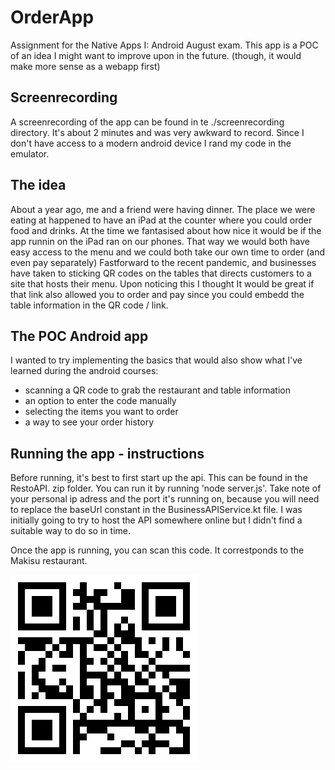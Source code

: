 # OrderApp
Assignment for the Native Apps I: Android August exam.
This app is a POC of an idea I might want to improve upon in the future. (though, it would make more sense as a webapp first)

## Screenrecording
A screenrecording of the app can be found in te ./screenrecording directory. It's about 2 minutes and was very awkward to record. Since I don't have access to a modern android device I rand my code in the emulator.

## The idea
About a year ago, me and a friend were having dinner. The place we were eating at happened to have an iPad at the counter where you could order food and drinks. At the time we fantasised about how nice it would be if the app runnin on the iPad ran on our phones. That way we would both have easy access to the menu and we could both take our own time to order (and even pay separately)
Fastforward to the recent pandemic, and businesses have taken to sticking QR codes on the tables that directs customers to a site that hosts their menu. Upon noticing this I thought It would be great if that link also allowed you to order and pay since you could embedd the table information in the QR code / link.

## The POC Android app
I wanted to try implementing the basics that would also show what I've learned during the android courses:
- scanning a QR code to grab the restaurant and table information
- an option to enter the code manually
- selecting the items you want to order
- a way to see your order history

## Running the app - instructions
Before running, it's best to first start up the api. This can be found in the RestoAPI. zip folder. You can run it by running 'node server.js'. Take note of your personal ip adress and the port it's running on, because you will need to replace the baseUrl constant in the BusinessAPIService.kt file. I was initially going to try to host the API somewhere online but I didn't find a suitable way to do so in time.

Once the app is running, you can scan this code. It correstponds to the Makisu restaurant.

![Qr code](https://github.com/ArthurPauwels/OrderApp/blob/master/qrcode.png?raw=true)

